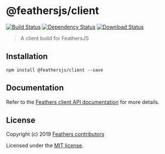 # @feathersjs/client

[![Build Status](https://travis-ci.org/feathersjs/feathers.svg?branch=master)](https://travis-ci.org/feathersjs/feathers)
[![Dependency Status](https://img.shields.io/david/feathersjs/client.svg?style=flat-square)](https://david-dm.org/feathersjs/client)
[![Download Status](https://img.shields.io/npm/dm/@feathersjs/client.svg?style=flat-square)](https://www.npmjs.com/package/@feathersjs/client)

> A client build for FeathersJS

## Installation

```
npm install @feathersjs/client --save
```

## Documentation

Refer to the [Feathers client API documentation](https://docs.feathersjs.com/api/client.html) for more details.

## License

Copyright (c) 2019 [Feathers contributors](https://github.com/feathersjs/client/graphs/contributors)

Licensed under the [MIT license](LICENSE).
